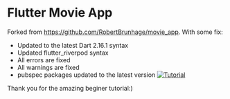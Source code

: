 # Flutter Movie App
Forked from https://github.com/RobertBrunhage/movie_app. With some fix:
- Updated to the latest Dart 2.16.1 syntax
- Updated flutter_riverpod syntax
- All errors are fixed
- All warnings are fixed
- pubspec packages updated to the latest version
[![Tutorial](https://img.youtube.com/vi/soTEOI_rIIQ/0.jpg)](https://www.youtube.com/watch?v=soTEOI_rIIQ)

Thank you for the amazing beginer tutorial:)
